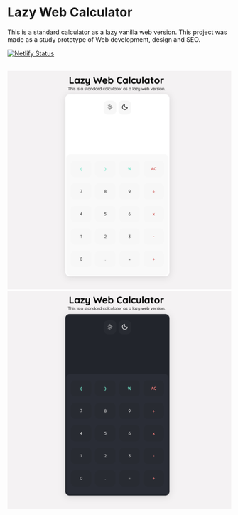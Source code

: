 # Lazy Web Calculator
This is a standard calculator as a lazy vanilla web version. This project was made as a study prototype of Web development, design and SEO.

[![Netlify Status](https://api.netlify.com/api/v1/badges/1a38a442-8cba-487d-ab61-c458b8305d0a/deploy-status)](https://app.netlify.com/sites/determined-lovelace-c32f1b/deploys)

<br>

<img src="https://github.com/DreamDevourer/Lazy-Web-Calculator/blob/main/img/sampleCalc.jpg?raw=true">
<img src="https://github.com/DreamDevourer/Lazy-Web-Calculator/blob/main/img/sampleCalcDark.jpg?raw=true">
